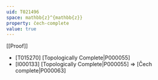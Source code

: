 ```yaml
---
uid: T021496
space: mathbb{z}^{mathbb{z}}
property: čech-complete
value: true
---
```

[[Proof]]

* [T015270] [Topologically Complete|P000055]
* [I000133] [Topologically Complete|P000055] => [Čech complete|P000063]

